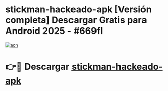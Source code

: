 # stickman-hackeado-apk  [Versión completa] Descargar Gratis para Android 2025 - #669fl

[![acn](https://github.com/user-attachments/assets/0f9c940e-d8b0-45ae-aac7-cd30a18b3e1c)](https://apps.freeplayer.one?title=stickman-hackeado-apk&ref=9F)

# 👉🔴 Descargar [stickman-hackeado-apk](https://apps.freeplayer.one?title=stickman-hackeado-apk&ref=9F)